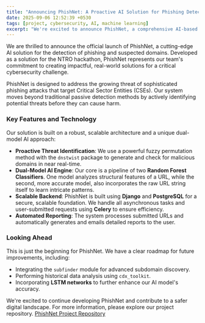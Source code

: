 ```yaml
---
title: "Announcing PhishNet: A Proactive AI Solution for Phishing Detection"
date: 2025-09-06 12:52:39 +0530
tags: [project, cybersecurity, AI, machine learning]
excerpt: "We're excited to announce PhishNet, a comprehensive AI-based solution developed by Creative Net to combat sophisticated phishing attacks."
---
```


We are thrilled to announce the official launch of PhishNet, a cutting-edge AI solution for the detection of phishing and suspected domains. Developed as a solution for the NTRO hackathon, PhishNet represents our team's commitment to creating impactful, real-world solutions for a critical cybersecurity challenge.

PhishNet is designed to address the growing threat of sophisticated phishing attacks that target Critical Sector Entities (CSEs). Our system moves beyond traditional passive detection methods by actively identifying potential threats before they can cause harm.

### Key Features and Technology

Our solution is built on a robust, scalable architecture and a unique dual-model AI approach:

- **Proactive Threat Identification**: We use a powerful fuzzy permutation method with the `dnstwist` package to generate and check for malicious domains in near real-time.
- **Dual-Model AI Engine**: Our core is a pipeline of two **Random Forest Classifiers**. One model analyzes structural features of a URL, while the second, more accurate model, also incorporates the raw URL string itself to learn intricate patterns.
- **Scalable Backend**: PhishNet is built using **Django** and **PostgreSQL** for a secure, scalable foundation. We handle all asynchronous tasks and user-submitted requests using **Celery** to ensure efficiency.
- **Automated Reporting**: The system processes submitted URLs and automatically generates and emails detailed reports to the user.

### Looking Ahead

This is just the beginning for PhishNet. We have a clear roadmap for future improvements, including:

- Integrating the `subfinder` module for advanced subdomain discovery.
- Performing historical data analysis using `cdx_toolkit`.
- Incorporating **LSTM networks** to further enhance our AI model's accuracy.

We're excited to continue developing PhishNet and contribute to a safer digital landscape. For more information, please explore our project repository.
[PhishNet Project Repository](/projects/phishnet/)
